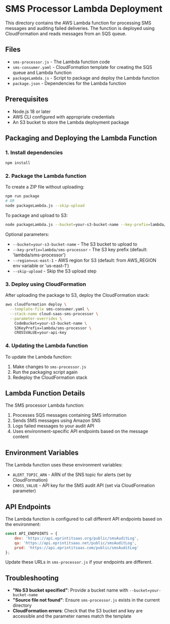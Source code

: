 # SMS Processor Lambda Deployment

This directory contains the AWS Lambda function for processing SMS messages and auditing failed deliveries. The function is deployed using CloudFormation and reads messages from an SQS queue.

## Files

- `sms-processor.js` - The Lambda function code
- `sms-consumer.yaml` - CloudFormation template for creating the SQS queue and Lambda function
- `packageLambda.js` - Script to package and deploy the Lambda function
- `package.json` - Dependencies for the Lambda function

## Prerequisites

- Node.js 18 or later
- AWS CLI configured with appropriate credentials
- An S3 bucket to store the Lambda deployment package

## Packaging and Deploying the Lambda Function

### 1. Install dependencies

```bash
npm install
```

### 2. Package the Lambda function

To create a ZIP file without uploading:

```bash
npm run package
# OR
node packageLambda.js --skip-upload
```

To package and upload to S3:

```bash
node packageLambda.js --bucket=your-s3-bucket-name --key-prefix=lambda/sms-processor
```

Optional parameters:
- `--bucket=your-s3-bucket-name` - The S3 bucket to upload to
- `--key-prefix=lambda/sms-processor` - The S3 key prefix (default: 'lambda/sms-processor')
- `--region=us-east-1` - AWS region for S3 (default: from AWS_REGION env variable or 'us-east-1')
- `--skip-upload` - Skip the S3 upload step

### 3. Deploy using CloudFormation

After uploading the package to S3, deploy the CloudFormation stack:

```bash
aws cloudformation deploy \
  --template-file sms-consumer.yaml \
  --stack-name cloud-saas-sms-processor \
  --parameter-overrides \
    CodeBucket=your-s3-bucket-name \
    S3KeyPrefix=lambda/sms-processor \
    CROSSVALUE=your-api-key
```

### 4. Updating the Lambda function

To update the Lambda function:

1. Make changes to `sms-processor.js`
2. Run the packaging script again
3. Redeploy the CloudFormation stack

## Lambda Function Details

The SMS processor Lambda function:

1. Processes SQS messages containing SMS information
2. Sends SMS messages using Amazon SNS
3. Logs failed messages to your audit API
4. Uses environment-specific API endpoints based on the message content

## Environment Variables

The Lambda function uses these environment variables:

- `ALERT_TOPIC_ARN` - ARN of the SNS topic for alerts (set by CloudFormation)
- `CROSS_VALUE` - API key for the SMS audit API (set via CloudFormation parameter)

## API Endpoints

The Lambda function is configured to call different API endpoints based on the environment:

```javascript
const API_ENDPOINTS = {
    dev: 'https://api.eprintitsaas.org/public/smsAuditLog',
    qa: 'https://api.eprintitsaas.net/public/smsAuditLog',
    prod: 'https://api.eprintitsaas.com/public/smsAuditLog'
};
```

Update these URLs in `sms-processor.js` if your endpoints are different.

## Troubleshooting

- **"No S3 bucket specified"**: Provide a bucket name with `--bucket=your-bucket-name`
- **"Source file not found"**: Ensure `sms-processor.js` exists in the current directory
- **CloudFormation errors**: Check that the S3 bucket and key are accessible and the parameter names match the template
